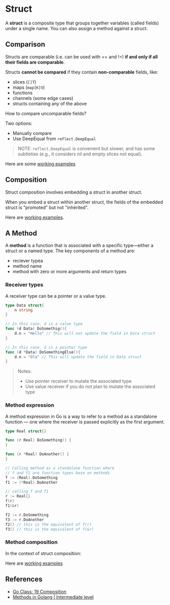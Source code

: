 # Struct

A **struct** is a composite type that groups together variables (called fields) under a single name. You can also assign a method against a struct.

## Comparison

Structs are comparable (i.e. can be used with == and !=) **if and only if all their fields are comparable**.

Structs **cannot be compared** if they contain **non-comparable** fields, like:

* slices (`[]T`)
* maps (`map[K]V`)
* functions
* channels (some edge cases)
* structs containing any of the above

How to compare uncomparable fields?

Two options:

* Manually compare
* Use DeepEqual from `reflect.DeepEqual`

> NOTE: `reflect.DeepEqual` is convenient but slower, and has some subtleties (e.g., it considers nil and empty slices not equal).

Here are some [working examples](./compare_test.go)

## Composition

Struct composition involves embedding a struct in another struct.

When you embed a struct within another struct, the fields of the embedded struct is "promoted" but not "inherited".

Here are [working examples](./composition_test.go).

## A Method

A **method** is a function that is associated with a specific type—either a struct or a named type. The key components of a method are:

* reciever typea
* method name
* method with zero or more arguments and return types

### Receiver types

A receiver type can be a pointer or a value type.

```go
type Data struct{
    n string
}

// In this case, d is a value type
func (d Data) DoSomethig(){
    d.n = "Hello" // This will not update the field in Data struct
}

// In this case, d is a pointer type
func (d *Data) DoSomethingElse(){
    d.n = "Ola" // This will update the field in Data struct
}
```

>Notes:
>
> * Use pointer receiver to mutate the associated type
> * Use value receiver if you do not plan to mutate the associated type

### Method expression

A method expression in Go is a way to refer to a method as a standalone function — one where the receiver is passed explicitly as the first argument.

```go
type Real struct{}

func (r Real) DoSomething() {
}

func (r *Real) DoAnother() {
}

// Calling method as a standalone function where
// f and f1 are function types base on methods
f := (Real).DoSomething
f1 := (*Real).DoAnother

// calling f and f1
r := Real{}
f(r)
f1(&r)

f2 := r.DoSomething
f3 := r.DoAnother
f2() // this is the equivalent of f(r)
f3() // this is the equivalent of f(&r)

```

### Method composition

In the context of struct composition:

Here are [working examples](./methods_test.go)

## References

* [Go Class: 19 Composition](https://www.youtube.com/watch?v=0X6AcnwocbM)
* [Methods in Golang | Intermediate level](https://www.youtube.com/watch?v=bAWI0NVZlkc)
